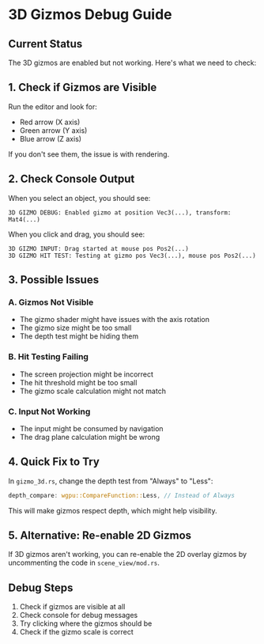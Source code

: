 # 3D Gizmos Debug Guide

## Current Status
The 3D gizmos are enabled but not working. Here's what we need to check:

## 1. Check if Gizmos are Visible
Run the editor and look for:
- Red arrow (X axis)
- Green arrow (Y axis)  
- Blue arrow (Z axis)

If you don't see them, the issue is with rendering.

## 2. Check Console Output
When you select an object, you should see:
```
3D GIZMO DEBUG: Enabled gizmo at position Vec3(...), transform: Mat4(...)
```

When you click and drag, you should see:
```
3D GIZMO INPUT: Drag started at mouse pos Pos2(...)
3D GIZMO HIT TEST: Testing at gizmo pos Vec3(...), mouse pos Pos2(...)
```

## 3. Possible Issues

### A. Gizmos Not Visible
- The gizmo shader might have issues with the axis rotation
- The gizmo size might be too small
- The depth test might be hiding them

### B. Hit Testing Failing
- The screen projection might be incorrect
- The hit threshold might be too small
- The gizmo scale calculation might not match

### C. Input Not Working
- The input might be consumed by navigation
- The drag plane calculation might be wrong

## 4. Quick Fix to Try
In `gizmo_3d.rs`, change the depth test from "Always" to "Less":
```rust
depth_compare: wgpu::CompareFunction::Less, // Instead of Always
```

This will make gizmos respect depth, which might help visibility.

## 5. Alternative: Re-enable 2D Gizmos
If 3D gizmos aren't working, you can re-enable the 2D overlay gizmos by uncommenting the code in `scene_view/mod.rs`.

## Debug Steps
1. Check if gizmos are visible at all
2. Check console for debug messages
3. Try clicking where the gizmos should be
4. Check if the gizmo scale is correct